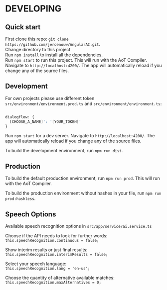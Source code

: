 # DEVELOPING

## Quick start

First clone this repo: `git clone https://github.com/jeroenouw/AngularAI.git`.  
Change directory to this project  
Run `npm install` to install all the dependencies.  
Run `npm start` to run this project. This will run with the AoT Compiler.    
Navigate to `http://localhost:4200/`. The app will automatically reload if you change any of the source files.

## Development

For own projects please use different token `src/environment/environment.prod.ts` and `src/environment/environment.ts`:  

```ts

dialogflow: {
  [CHOOSE_A_NAME]': '[YOUR_TOKEN]'
}

```

Run `npm start` for a dev server. Navigate to `http://localhost:4200/`. The app will automatically reload if you change any of the source files.  

To build the development environment, run `npm run dist`.

## Production

To build the default production environment, run `npm run prod`. This will run with the AoT Compiler.  
  
To build the production environment without hashes in your file, run `npm run prod:hashless`.  

## Speech Options

Available speech recognition options in `src/app/service/ai.service.ts`  
  
Choose if the API needs to look for further words:  
`this.speechRecognition.continuous = false;`  
  
Show interim results or just final results:  
`this.speechRecognition.interimResults = false;`  
  
Select your speech language:  
`this.speechRecognition.lang = 'en-us';`  
  
Choose the quantity of alternative available matches:  
`this.speechRecognition.maxAlternatives = 0;`  
